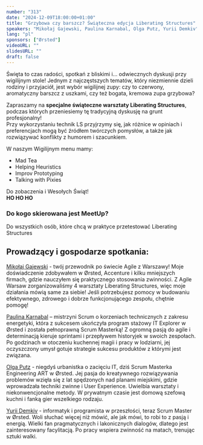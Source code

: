```yaml
---
number: "313"
date: "2024-12-09T18:00:00+01:00"
title: "Grzybowa czy barszcz? Świąteczna edycja Liberating Structures"
speakers: "Mikołaj Gajewski, Paulina Karnabal, Olga Putz, Yurii Demkiv"
lang: "pl"
sponsors: ["Ørsted"]
videoURL: ""
slidesURL: ""
draft: false
---
```


Święta to czas radości, spotkań z bliskimi i... odwiecznych dyskusji przy wigilijnym stole! Jednym z najczęstszych tematów, który niezmiennie dzieli rodziny i przyjaciół, jest wybór wigilijnej zupy: czy to czerwony, aromatyczny barszcz z uszkami, czy też bogata, kremowa zupa grzybowa?

Zapraszamy na **specjalne świąteczne warsztaty Liberating Structures**, podczas których przeniesiemy tę tradycyjną dyskusję na grunt profesjonalny!  
Przy wykorzystaniu technik LS przyjrzymy się, jak różnice w opiniach i preferencjach mogą być źródłem twórczych pomysłów, a także jak rozwiązywać konflikty z humorem i szacunkiem.

W naszym Wigilijnym menu mamy:

* Mad Tea
* Helping Heuristics
* Improv Prototyping
* Talking with Pixies

Do zobaczenia i Wesołych Świąt!  
**HO HO HO**

### Do kogo skierowana jest MeetUp?

Do wszystkich osób, które chcą w praktyce przetestować Liberating Structures

## Prowadzący i gospodarze spotkania:

<a href="https://pl.linkedin.com/in/mikolajga" target="_blank">Mikołaj Gajewski</a>  - twój przewodnik po świecie Agile z Warszawy! Moje doświadczenie zdobywałem w Ørsted, Accenture i kilku mniejszych firmach, gdzie nauczyłem się praktycznego stosowania zwinności. Z Agile Warsaw zorganizowaliśmy 4 warsztaty Liberating Structures, więc moje działania mówią same za siebie! Jeśli potrzebujesz pomocy w budowaniu efektywnego, zdrowego i dobrze funkcjonującego zespołu, chętnie pomogę!

<a href="https://pl.linkedin.com/in/paulina-karnabal-b32071173" target="_blank">Paulina Karnabal</a>  – mistrzyni Scrum o korzeniach technicznych z zakresu energetyki, która z sukcesem ukończyła program stażowy IT Explorer w Ørsted i została pełnoprawną Scrum Masterką! Z ogromną pasją do agile i determinacją kieruje sprintami i przepływem historyjek w swoich zespołach. Po godzinach w otoczeniu kuchennej magii i pracy w lodziarni, jej oczyszczony umysł gotuje strategie sukcesu produktów z którymi jest związana.

<a href="https://www.linkedin.com/in/olga-putz-095b551a1" target="_blank">Olga Putz</a> - niegdyś urbanistka o zacięciu IT, dziś Scrum Masterka Engineering ART w Ørsted. Jej pasja do kreatywnego rozwiązywania problemów wzięła się z lat spędzonych nad planami miejskimi, gdzie wprowadzała techniki zwinne i User Experience. Uwielbia warsztaty i niekonwencjonalne metody. W prywatnym czasie jest domową szefową kuchni i fanką gier wszelkiego rodzaju.

<a href="https://pl.linkedin.com/in/yurii-demkiv" target="_blank">Yurii Demkiv</a>  - informatyk i programista w przeszłości, teraz Scrum Master w Ørsted. Woli słuchać więcej niż mówić, ale jak mówi, to robi to z pasją i energią. Wielki fan pragmatycznych i lakonicznych dialogów, dlatego jest zainteresowany facylitacją. Po pracy wspiera zwinność na matach, trenując sztuki walki.
